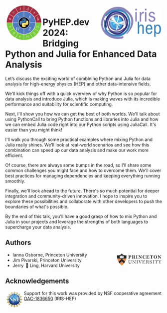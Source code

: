<div>
<img src="img/pyhep-logo.png" width="120" align="left"/>
</div>

<div>
<img src="img/IRIS-HEP%20logo.png" width="200" align="right"/>
</div>

# PyHEP.dev 2024:<br>Bridging Python and Julia for Enhanced Data Analysis

Let’s discuss the exciting world of combining Python and Julia for data analysis for high-energy physics (HEP) and other data-intensive fields.

We'll kick things off with a quick overview of why Python is so popular for data analysis and introduce Julia, which is making waves with its incredible performance and suitability for scientific computing.

Next, I'll show you how we can get the best of both worlds. We'll talk about using PythonCall to bring Python functions and libraries into Julia and how we can embed Julia code right into our Python scripts using JuliaCall. It's easier than you might think!

I'll walk you through some practical examples where mixing Python and Julia really shines. We'll look at real-world scenarios and see how this combination can speed up our data analysis and make our work more efficient.

Of course, there are always some bumps in the road, so I'll share some common challenges you might face and how to overcome them. We'll cover best practices for managing dependencies and keeping everything running smoothly.

Finally, we'll look ahead to the future. There's so much potential for deeper integration and community-driven innovation. I hope to inspire you to explore these possibilities and collaborate with other developers to push the boundaries of what's possible.

By the end of this talk, you'll have a good grasp of how to mix Python and Julia in your projects and leverage the strengths of both languages to supercharge your data analysis.

## Authors
<div>
<img src="img/Princeton%20logo.png" width="150" align="right"/>
</div>

- Ianna Osborne, Princeton University
- Jim Pivarski, Princeton University
- Jerry 🦑 Ling, Harvard University


## Acknowledgements
<div>
<img src="img/NSF%20logo.png" width="60" align="left"/>
</div>

Support for this work was provided by NSF cooperative agreement [OAC-1836650](https://www.nsf.gov/awardsearch/showAward?AWD_ID=1836650) (IRIS-HEP)
